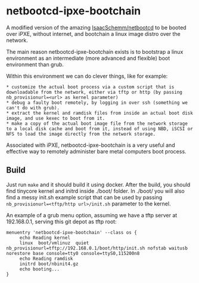 # netbootcd-ipxe-bootchain

A modified version of the amazing [IsaacSchemm/netbootcd](https://github.com/IsaacSchemm/netbootcd) to be booted over iPXE, without internet, and bootchain a linux image distro over the network.

The main reason netbootcd-ipxe-bootchain exists is to bootstrap a linux environment as an intermediate (more advanced and flexible) boot environment than grub.

Within this environment we can do clever things, like for example:

    * customize the actual boot process via a custom script that is downloadable from the network, either via tftp or http (by passing nb_provisionurl=<url> as kernel parameter)
    * debug a faulty boot remotely, by logging in over ssh (something we can't do with grub).
    * extract the kernel and ramdisk files from inside an actual boot disk image, and use kexec to boot from it.
    * make a copy of the actual boot image file from the network storage to a local disk cache and boot from it, instead of using NBD, iSCSI or NFS to load the image directly from the network storage.

Associated with iPXE, netbootcd-ipxe-bootchain is a very useful and effective way to remotely administer bare metal computers boot process.

## Build

Just run `make` and it should build it using docker.
After the build, you should find tinycore kernel and initrd inside ./boot/ folder.
In ./boot/ you will also find a messy init.sh example script that can be used by passing `nb_provisionurl=<tftp/http url>/init.sh` parameter to the kernel.

An example of a grub menu option, assuming we have a tftp server at 192.168.0.1, serving this git depot as tftp root:
```
menuentry 'netbootcd-ipxe-bootchain' --class os {
     echo Reading kernel
     linux  boot/vmlinuz  quiet nb_provisionurl=tftp://192.168.0.1/boot/http/init.sh nofstab waitusb norestore base console=tty0 console=ttyS0,115200n8
     echo Reading ramdisk
     initrd boot/nbinit4.gz
     echo booting...
}
```
